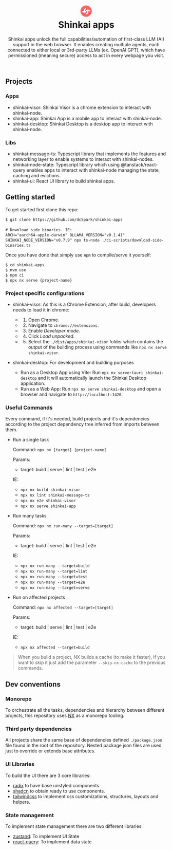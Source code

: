 <h1 align="center">
  <img src="assets/icon.png"/><br/>
  Shinkai apps
</h1>
<p align="center">Shinkai apps unlock the full capabilities/automation of first-class LLM (AI) support in the web browser. It enables creating multiple agents, each connected to either local or 3rd-party LLMs (ex. OpenAI GPT), which have permissioned (meaning secure) access to act in every webpage you visit.</p><br/>

## Projects

### Apps
* shinkai-visor: Shinkai Visor is a chrome extension to interact with shinkai-node.
* shinkai-app: Shinkai App is a mobile app to interact with shinkai-node.
* shinkai-desktop: Shinkai Desktop is a desktop app to interact with shinkai-node.

### Libs

* shinkai-message-ts: Typescript library that implements the features and networking layer to enable systems to interact with shinkai-nodes.
* shinkai-node-state: Typescript library which using @tanstack/react-query enables apps to interact with shinkai-node managing the state, caching and evictions.
* shinkai-ui: React UI library to build shinkai apps.

## Getting started

To get started first clone this repo:

```
$ git clone https://github.com/dcSpark/shinkai-apps

# Download side binaries. IE:
ARCH="aarch64-apple-darwin" OLLAMA_VERSION="v0.1.41" SHINKAI_NODE_VERSION="v0.7.9" npx ts-node ./ci-scripts/download-side-binaries.ts
```

Once you have done that simply use `npm` to compile/serve it yourself:

```
$ cd shinkai-apps
$ nvm use
$ npm ci
$ npx nx serve {project-name}
```

### Project specific configurations
* shinkai-visor: As this is a Chrome Extension, after build, developers needs to load it in chrome:
  * 1. Open Chrome.
  * 2. Navigate to `chrome://extensions`.
  * 3. Enable _Developer mode_.
  * 4. Click _Load unpacked_.
  * 5. Select the `./dist/apps/shinkai-visor` folder which contains the output of the building process using commands like `npx nx serve shinkai-visor`.
  
* shinkai-desktop: For development and building purposes
  - Run as a Desktop App using Vite:
    Run `npx nx serve:tauri shinkai-desktop` and it will automatically launch the Shinkai Desktop application.
  - Run as a Web App:
     Run `npx nx serve shinkai-desktop` and open a browser and navigate to `http://localhost:1420`.
 
### Useful Commands

Every command, if it's needed, build projects and it's dependencies according to the project dependency tree inferred from imports between them.

* Run a single task

  Command: `npx nx [target] [project-name]`
  
  Params:
    * target: build | serve | lint | test | e2e

  IE:
    * `npx nx build shinkai-visor`
    * `npx nx lint shinkai-message-ts`
    * `npx nx e2e shinkai-visor`
    * `npx nx serve shinkai-app`

* Run many tasks

  Command: `npx nx run-many --target=[target]`

  Params:
    * target: build | serve | lint | test | e2e

  IE:
    * `npx nx run-many --target=build`
    * `npx nx run-many --target=lint`
    * `npx nx run-many --target=test`
    * `npx nx run-many --target=e2e`
    * `npx nx run-many --target=serve`

* Run on affected projects

  Command: `npx nx affected --target=[target]`

  Params:
    * target: build | serve | lint | test | e2e

  IE:
    * `npx nx affected --target=build`

> When you build a project, NX builds a cache (to make it faster), if you want to skip it just add the parameter `--skip-nx-cache` to the previous commands.

## Dev conventions

### Monorepo
To orchestrate all the tasks, dependencies and hierarchy between different projects, this repository uses [NX](https://nx.dev/) as a monorepo tooling.

### Third party dependencies
All projects share the same base of dependencies defined `./package.json` file found in the root of the repository. Nested package json files are used just to override or extends base attributes.

### UI Libraries
To build the UI there are 3 core libraries:
* [radix](https://www.radix-ui.com/) to have base unstyled components.
* [shadcn](https://ui.shadcn.com/) to obtain ready to use components.
* [tailwindcss](https://tailwindui.com/) to implement css customizations, structures, layouts and helpers.

### State management
To implement state management there are two different libraries:
* [zustand](https://docs.pmnd.rs/zustand/getting-started/introduction): To implement UI State
* [react-query](https://tanstack.com/query/v4): To implement data state
